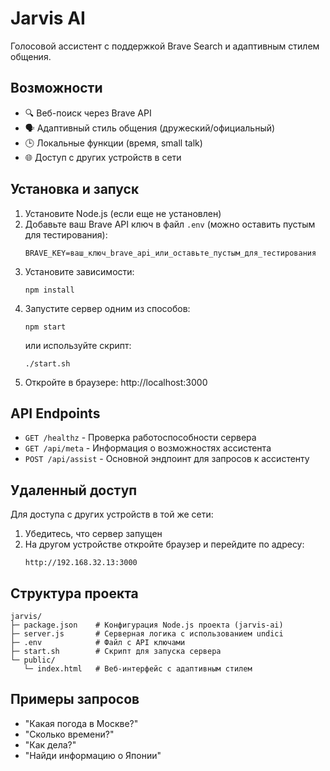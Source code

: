# Jarvis AI

Голосовой ассистент с поддержкой Brave Search и адаптивным стилем общения.

## Возможности

- 🔍 Веб-поиск через Brave API
- 🗣️ Адаптивный стиль общения (дружеский/официальный)
- 🕒 Локальные функции (время, small talk)
- 🌐 Доступ с других устройств в сети

## Установка и запуск

1. Установите Node.js (если еще не установлен)
2. Добавьте ваш Brave API ключ в файл `.env` (можно оставить пустым для тестирования):
   ```
   BRAVE_KEY=ваш_ключ_brave_api_или_оставьте_пустым_для_тестирования
   ```
3. Установите зависимости:
   ```
   npm install
   ```
4. Запустите сервер одним из способов:
   ```
   npm start
   ```
   или используйте скрипт:
   ```
   ./start.sh
   ```
5. Откройте в браузере: http://localhost:3000

## API Endpoints

- `GET /healthz` - Проверка работоспособности сервера
- `GET /api/meta` - Информация о возможностях ассистента
- `POST /api/assist` - Основной эндпоинт для запросов к ассистенту

## Удаленный доступ

Для доступа с других устройств в той же сети:

1. Убедитесь, что сервер запущен
2. На другом устройстве откройте браузер и перейдите по адресу:
   ```
   http://192.168.32.13:3000
   ```

## Структура проекта

```
jarvis/
├─ package.json    # Конфигурация Node.js проекта (jarvis-ai)
├─ server.js       # Серверная логика с использованием undici
├─ .env            # Файл с API ключами
├─ start.sh        # Скрипт для запуска сервера
└─ public/
   └─ index.html   # Веб-интерфейс с адаптивным стилем
```

## Примеры запросов

- "Какая погода в Москве?"
- "Сколько времени?"
- "Как дела?"
- "Найди информацию о Японии"
